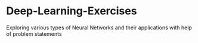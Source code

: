 # Deep-Learning-Exercises
Exploring various types of Neural Networks and their applications with help of problem statements
